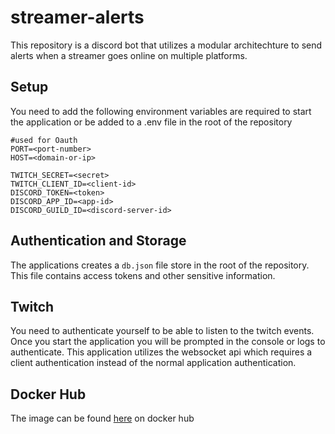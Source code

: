 # streamer-alerts

This repository is a discord bot that utilizes a modular architechture to send alerts when a streamer goes online on multiple platforms.

## Setup

You need to add the following environment variables are required to start the application or be added to a .env file in the root of the repository

```
#used for Oauth
PORT=<port-number>
HOST=<domain-or-ip>

TWITCH_SECRET=<secret>
TWITCH_CLIENT_ID=<client-id>
DISCORD_TOKEN=<token>
DISCORD_APP_ID=<app-id>
DISCORD_GUILD_ID=<discord-server-id>
```

## Authentication and Storage

The applications creates a `db.json` file store in the root of the repository. This file contains access tokens and other sensitive information.

## Twitch

You need to authenticate yourself to be able to listen to the twitch events. Once you start the application you will be prompted in the console or logs to authenticate. This application utilizes the websocket api which requires a client authentication instead of the normal application authentication.

## Docker Hub

The image can be found [here](https://hub.docker.com/repository/docker/mozzuliminal/streamer-alerts/general) on docker hub
